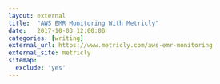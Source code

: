 ```yaml
---
layout: external
title:  "AWS EMR Monitoring With Metricly"
date:   2017-10-03 12:00:00
categories: [writing]
external_url: https://www.metricly.com/aws-emr-monitoring
external_site: metricly
sitemap:
  exclude: 'yes'
---
```

